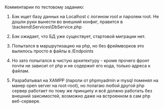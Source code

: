 Комментарии по тестовому заданию:

1. Бэк ищет базу данных на Localhost с логином root и паролем root. Не дошли руки вынести во внешний конфиг, правится в \backend\Services\DbService.php
2. Бэк ожидает, что БД уже существует, стартовой миграции нет.

3. Попытался в маршрутизацию на php, но без фреймворков это вылилось просто в файлы в /Endpoints
4. Но зато попытался в чистую архитектуру - кроме прочего фронт почти не зависит от php и не содержит его кода, только адреса к файлам.

5. Разрабатывал на XAMPP (пароли от phpmyadmin и mysql поменял на манер open server на root-root),
	но полагаю любой другой php сервер работает по тому же принципу и всё должно работать без внешний заисимостей, возможно даже на встроенном в сам php веб-сервере.
